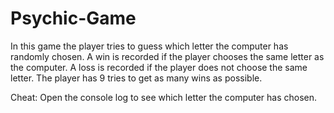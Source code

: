 # Psychic-Game

In this game the player tries to guess which letter the computer has randomly chosen. A win is recorded if the player chooses the same letter as the computer. A loss is recorded if the player does not choose the same letter. The player has 9 tries to get as many wins as possible. 

Cheat: Open the console log to see which letter the computer has chosen. 
